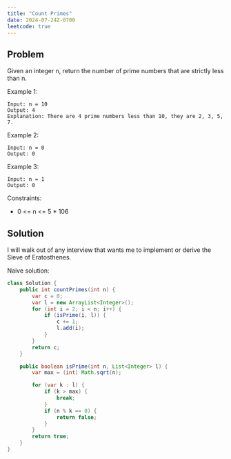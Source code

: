 ```yaml
---
title: "Count Primes"
date: 2024-07-24Z-0700
leetcode: true
---
```


## Problem

Given an integer n, return the number of prime numbers that are strictly less than n.

Example 1:

```text
Input: n = 10
Output: 4
Explanation: There are 4 prime numbers less than 10, they are 2, 3, 5, 7.
```

Example 2:

```text
Input: n = 0
Output: 0
```

Example 3:

```text
Input: n = 1
Output: 0
```

Constraints:

- 0 <= n <= 5 \* 106

## Solution

I will walk out of any interview that wants me to implement or derive the Sieve of Eratosthenes.

Naive solution:

```java
class Solution {
    public int countPrimes(int n) {
        var c = 0;
        var l = new ArrayList<Integer>();
        for (int i = 2; i < n; i++) {
            if (isPrime(i, l)) {
                c += 1;
                l.add(i);
            }
        }
        return c;
    }

    public boolean isPrime(int n, List<Integer> l) {
        var max = (int) Math.sqrt(n);

        for (var k : l) {
            if (k > max) {
                break;
            }
            if (n % k == 0) {
                return false;
            }
        }
        return true;
    }
}
```
